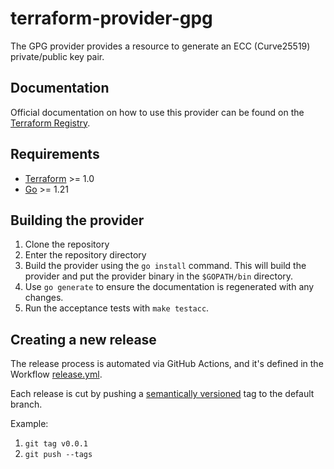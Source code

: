 # terraform-provider-gpg

The GPG provider provides a resource to generate an ECC (Curve25519) private/public key pair.

## Documentation
Official documentation on how to use this provider can be found on the
[Terraform Registry](https://registry.terraform.io/providers/terraform-provider-gpg/gpg/latest/docs).

## Requirements

- [Terraform](https://developer.hashicorp.com/terraform/downloads) >= 1.0
- [Go](https://golang.org/doc/install) >= 1.21

## Building the provider

1. Clone the repository
1. Enter the repository directory
1. Build the provider using the `go install` command. This will build the provider and put the provider binary in the `$GOPATH/bin` directory.
1. Use `go generate` to ensure the documentation is regenerated with any changes.
1. Run the acceptance tests with `make testacc`.

## Creating a new release

The release process is automated via GitHub Actions, and it's defined in the Workflow
[release.yml](./.github/workflows/release.yml).

Each release is cut by pushing a [semantically versioned](https://semver.org/) tag to the default branch.

Example:
1. `git tag v0.0.1`
1. `git push --tags`
